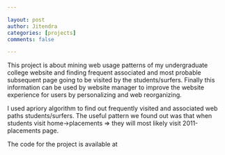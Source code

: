 ```yaml
---

layout: post
author: Jitendra
categories: [projects]
comments: false

---
```


This project is about mining web usage patterns of my undergraduate college website and finding frequent associated and most probable
subsequent page going to be visited by the students/surfers. Finally this information can be used by website manager to improve the
website experience for users by personalizing and web reorganizing.

<!--more-->

I used apriory algorithm to find out frequently visited and associated web paths students/surfers. The useful pattern we found out was
that when students visit home->placements => they will most likely visit 2011-placements page.

The code for the project is available at